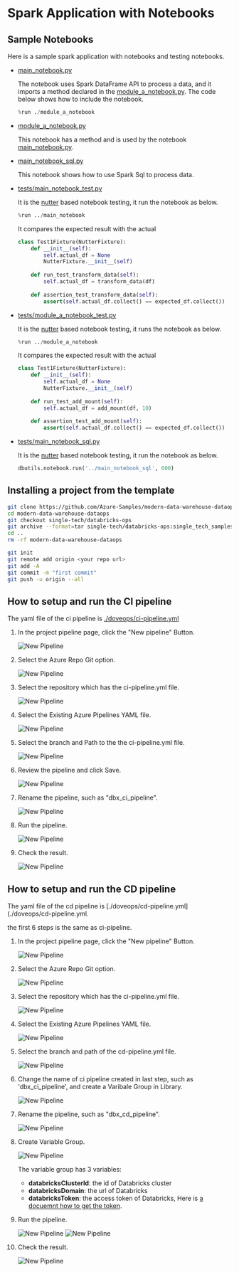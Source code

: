 # Spark Application with Notebooks

## Sample Notebooks

Here is a sample spark application with notebooks and testing notebooks.

- [main_notebook.py](./main_notebook.py)

    The notebook uses Spark DataFrame API to process a data, and it imports a method declared in the [module_a_notebook.py](./main_notebook.py). The code below shows how to include the notebook.

    ```python
    %run ./module_a_notebook
    ```

- [module_a_notebook.py](./module_a_notebook.py)

    This notebook has a method and is used by the notebook [main_notebook.py](./main_notebook.py).

- [main_notebook_sql.py](./main_notebook_sql.py)

    This notebook shows how to use Spark Sql to process data.

- [tests/main_notebook_test.py](./tests/main_notebook_test.py)

    It is the [nutter](https://github.com/microsoft/nutter) based notebook testing, it run the notebook as below.

    ```python
    %run ../main_notebook
    ```

    It compares the expected result with the actual

    ```python
    class Test1Fixture(NutterFixture):
        def __init__(self):
            self.actual_df = None
            NutterFixture.__init__(self)
            
        def run_test_transform_data(self):
            self.actual_df = transform_data(df)
            
        def assertion_test_transform_data(self):
            assert(self.actual_df.collect() == expected_df.collect())
    ```

- [tests/module_a_notebook_test.py](./tests/main_notebook_test.py)

    It is the [nutter](https://github.com/microsoft/nutter) based notebook testing, it runs the notebook as below.

    ```python
    %run ../module_a_notebook
    ```

    It compares the expected result with the actual

    ```python
    class Test1Fixture(NutterFixture):
        def __init__(self):
            self.actual_df = None
            NutterFixture.__init__(self)
            
        def run_test_add_mount(self):
            self.actual_df = add_mount(df, 10)
            
        def assertion_test_add_mount(self):
            assert(self.actual_df.collect() == expected_df.collect())
    ```

- [tests/main_notebook_sql.py](./tests/main_notebook_sql.py)

    It is the [nutter](https://github.com/microsoft/nutter) based notebook testing, it run the notebook as below.

    ```python
    dbutils.notebook.run('../main_notebook_sql', 600)
    ```

## Installing a project from the template

```bash
git clone https://github.com/Azure-Samples/modern-data-warehouse-dataops.git 
cd modern-data-warehouse-dataops
git checkout single-tech/databricks-ops
git archive --format=tar single-tech/databricks-ops:single_tech_samples/databricks/sample4_ci_cd/notebook | tar -x -C ../
cd ..
rm -rf modern-data-warehouse-dataops

git init
git remote add origin <your repo url>
git add -A
git commit -m "first commit"
git push -u origin --all
```

## How to setup and run the CI pipeline

The yaml file of the ci pipeline is [./doveops/ci-pipeline.yml](./doveops/ci-pipeline.yml)

1. In the project pipeline page, click the "New pipeline" Button.

    ![New Pipeline](../images/new_ci_pipeline_1.png "New Pipeline")

2. Select the Azure Repo Git option.

    ![New Pipeline](../images/new_ci_pipeline_2.png "New Pipeline")

3. Select the repository which has the ci-pipeline.yml file.

    ![New Pipeline](../images/new_ci_pipeline_3.png "New Pipeline")

4. Select the Existing Azure Pipelines YAML file.

    ![New Pipeline](../images/new_ci_pipeline_4.png "New Pipeline")

5. Select the branch and Path to the  the ci-pipeline.yml file.

    ![New Pipeline](../images/new_ci_pipeline_5.png "New Pipeline")

6. Review the pipeline and click Save.

    ![New Pipeline](../images/new_ci_pipeline_6.png "New Pipeline")

7. Rename the pipeline, such as "dbx_ci_pipeline".

    ![New Pipeline](../images/new_ci_pipeline_7.png "New Pipeline")

8. Run the pipeline.

    ![New Pipeline](../images/new_ci_pipeline_8.png "New Pipeline")

9. Check the result.

    ![New Pipeline](../images/new_ci_pipeline_9.png "New Pipeline")

## How to setup and run the CD pipeline

The yaml file of the cd pipeline is [./doveops/cd-pipeline.yml](./doveops/cd-pipeline.yml.

the first 6 steps is the same as ci-pipeline.

1. In the project pipeline page, click the "New pipeline" Button.

    ![New Pipeline](../images/new_ci_pipeline_1.png "New Pipeline")

2. Select the Azure Repo Git option.

    ![New Pipeline](../images/new_ci_pipeline_2.png "New Pipeline")

3. Select the repository which has the ci-pipeline.yml file.

    ![New Pipeline](../images/new_ci_pipeline_3.png "New Pipeline")

4. Select the Existing Azure Pipelines YAML file.

    ![New Pipeline](../images/new_ci_pipeline_4.png "New Pipeline")

5. Select the branch and path of the cd-pipeline.yml file.

    ![New Pipeline](../images/new_cd_pipeline_5.png "New Pipeline")

6. Change the name of ci pipeline created in last step, such as 'dbx_ci_pipeline', and create a Varibale Group in Library.

    ![New Pipeline](../images/new_cd_pipeline_6.png "New Pipeline")

7. Rename the pipeline, such as "dbx_cd_pipeline".

    ![New Pipeline](../images/new_ci_pipeline_7.png "New Pipeline")

8. Create Variable Group.

    ![New Pipeline](../images/new_cd_pipeline_8.png "New Pipeline")

    The variable group has 3 variables:

    - **databricksClusterId**: the id of Databricks cluster
    - **databricksDomain**: the url of Databricks
    - **databricksToken**: the access token of Databricks, Here is [a docuemnt how to get the token](https://docs.databricks.com/dev-tools/api/latest/authentication.html#generate-a-personal-access-token).

9. Run the pipeline.

    ![New Pipeline](../images/new_cd_pipeline_9.png "New Pipeline")
    ![New Pipeline](../images/new_cd_pipeline_10.png "New Pipeline")

10. Check the result.

    ![New Pipeline](../images/new_cd_pipeline_11.png "New Pipeline")
